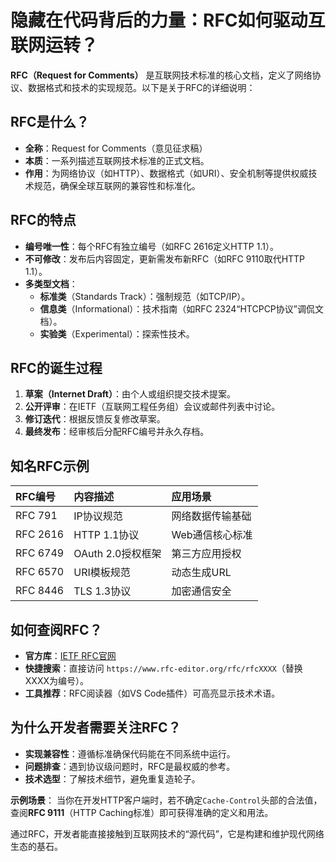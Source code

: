# 隐藏在代码背后的力量：RFC如何驱动互联网运转？

**RFC（Request for Comments）** 是互联网技术标准的核心文档，定义了网络协议、数据格式和技术的实现规范。以下是关于RFC的详细说明：

## RFC是什么？

- **全称**：Request for Comments（意见征求稿）
- **本质**：一系列描述互联网技术标准的正式文档。
- **作用**：为网络协议（如HTTP）、数据格式（如URI）、安全机制等提供权威技术规范，确保全球互联网的兼容性和标准化。

## RFC的特点

- **编号唯一性**：每个RFC有独立编号（如RFC 2616定义HTTP 1.1）。
- **不可修改**：发布后内容固定，更新需发布新RFC（如RFC 9110取代HTTP 1.1）。
- **多类型文档**：
  - **标准类**（Standards Track）：强制规范（如TCP/IP）。
  - **信息类**（Informational）：技术指南（如RFC 2324“HTCPCP协议”调侃文档）。
  - **实验类**（Experimental）：探索性技术。

## RFC的诞生过程

1. **草案（Internet Draft）**：由个人或组织提交技术提案。
2. **公开评审**：在IETF（互联网工程任务组）会议或邮件列表中讨论。
3. **修订迭代**：根据反馈反复修改草案。
4. **最终发布**：经审核后分配RFC编号并永久存档。

## 知名RFC示例

| RFC编号  | 内容描述          | 应用场景         |
| :------- | :---------------- | :--------------- |
| RFC 791  | IP协议规范        | 网络数据传输基础 |
| RFC 2616 | HTTP 1.1协议      | Web通信核心标准  |
| RFC 6749 | OAuth 2.0授权框架 | 第三方应用授权   |
| RFC 6570 | URI模板规范       | 动态生成URL      |
| RFC 8446 | TLS 1.3协议       | 加密通信安全     |

## 如何查阅RFC？

- **官方库**：[IETF RFC官网](https://www.rfc-editor.org/)
- **快捷搜索**：直接访问 `https://www.rfc-editor.org/rfc/rfcXXXX`（替换XXXX为编号）。
- **工具推荐**：RFC阅读器（如VS Code插件）可高亮显示技术术语。

## 为什么开发者需要关注RFC？

- **实现兼容性**：遵循标准确保代码能在不同系统中运行。
- **问题排查**：遇到协议级问题时，RFC是最权威的参考。
- **技术选型**：了解技术细节，避免重复造轮子。

**示例场景**：
当你在开发HTTP客户端时，若不确定`Cache-Control`头部的合法值，查阅**RFC 9111**（HTTP Caching标准）即可获得准确的定义和用法。

通过RFC，开发者能直接接触到互联网技术的“源代码”，它是构建和维护现代网络生态的基石。